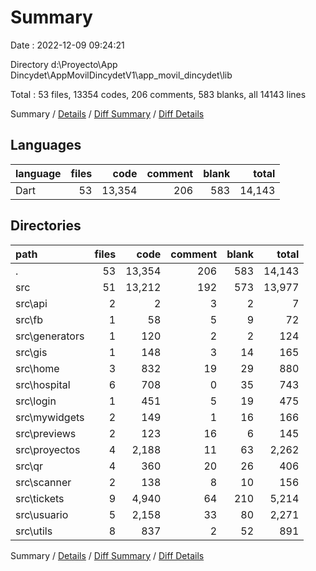 # Summary

Date : 2022-12-09 09:24:21

Directory d:\\Proyecto\\App Dincydet\\AppMovilDincydetV1\\app_movil_dincydet\\lib

Total : 53 files,  13354 codes, 206 comments, 583 blanks, all 14143 lines

Summary / [Details](details.md) / [Diff Summary](diff.md) / [Diff Details](diff-details.md)

## Languages
| language | files | code | comment | blank | total |
| :--- | ---: | ---: | ---: | ---: | ---: |
| Dart | 53 | 13,354 | 206 | 583 | 14,143 |

## Directories
| path | files | code | comment | blank | total |
| :--- | ---: | ---: | ---: | ---: | ---: |
| . | 53 | 13,354 | 206 | 583 | 14,143 |
| src | 51 | 13,212 | 192 | 573 | 13,977 |
| src\\api | 2 | 2 | 3 | 2 | 7 |
| src\\fb | 1 | 58 | 5 | 9 | 72 |
| src\\generators | 1 | 120 | 2 | 2 | 124 |
| src\\gis | 1 | 148 | 3 | 14 | 165 |
| src\\home | 3 | 832 | 19 | 29 | 880 |
| src\\hospital | 6 | 708 | 0 | 35 | 743 |
| src\\login | 1 | 451 | 5 | 19 | 475 |
| src\\mywidgets | 2 | 149 | 1 | 16 | 166 |
| src\\previews | 2 | 123 | 16 | 6 | 145 |
| src\\proyectos | 4 | 2,188 | 11 | 63 | 2,262 |
| src\\qr | 4 | 360 | 20 | 26 | 406 |
| src\\scanner | 2 | 138 | 8 | 10 | 156 |
| src\\tickets | 9 | 4,940 | 64 | 210 | 5,214 |
| src\\usuario | 5 | 2,158 | 33 | 80 | 2,271 |
| src\\utils | 8 | 837 | 2 | 52 | 891 |

Summary / [Details](details.md) / [Diff Summary](diff.md) / [Diff Details](diff-details.md)